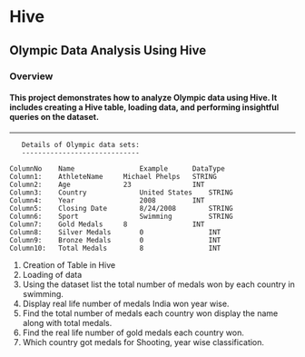 # Hive
## Olympic Data Analysis Using Hive
### Overview
#### This project demonstrates how to analyze Olympic data using Hive. It includes creating a Hive table, loading data, and performing insightful queries on the dataset.
--------------------------------

       Details of Olympic data sets:
       -----------------------------

    ColumnNo	Name	            Example	     DataType
    Column1:	AthleteName	    Michael Phelps   STRING
    Column2: 	Age	            23	             INT
    Column3:	Country             United States    STRING
    Column4:	Year	            2008	     INT
    Column5:	Closing Date	    8/24/2008        STRING
    Column6:	Sport	            Swimming	     STRING
    Column7:	Gold Medals	    8	             INT
    Column8:	Silver Medals	    0	             INT
    Column9:	Bronze Medals	    0	             INT
    Column10:	Total Medals	    8	             INT

1) Creation of Table in Hive  
2) Loading of data
3) Using the dataset list the total number of medals won by each country in swimming.
4) Display real life number of medals India won year wise.
5) Find the total number of medals each country won display the name along with total medals.
6) Find the real life number of gold medals each country won.
7) Which country got medals for Shooting, year wise classification.
